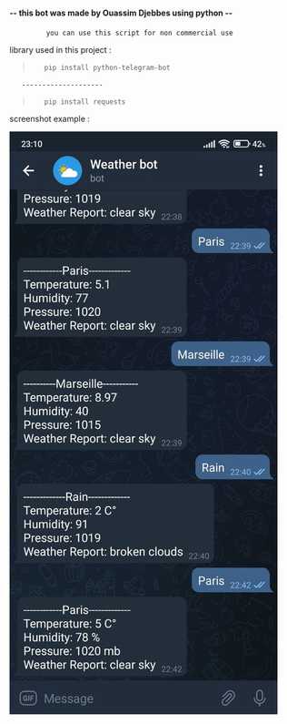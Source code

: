 <h4>-- this bot was made by Ouassim Djebbes using python --</h4>

             you can use this script for non commercial use 

library used in this project :

>        pip install python-telegram-bot
       --------------------
>        pip install requests

screenshot example :

![Alt Text](https://github.com/ouassimdj/telegram-bot-to-get-weather-using-python/blob/9e2a0f312fad5826ad0f753c5975830c7ad03d78/bot.jpg)
